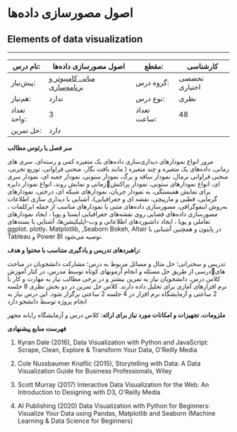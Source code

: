 # اصول مصورسازی داده‌ها
## Elements of data visualization
_______________________________________________________________________________
| نام درس:    | اصول مصورسازی داده‌ها                                                           | مقطع:       | کارشناسی      |
| ----------- | ------------------------------------------------------------------------------- | ----------- | ------------- |
| پیش‌نیاز:   | [مبانی کامپیوتر و برنامه‌سازی](../base/Fundamentals-of-Computer-Programming.md) | گروه درس:   | تخصصی اختیاری |
| هم‌نیاز:    | ندارد                                                                           | نوع درس:    | نظری          |
| تعداد واحد: | 3                                                                               | تعداد ساعت: | 48            |
| حل تمرین:   |  دارد                                                                           |             |               |

**سر فصل یا رئوس مطالب**

مرور انواع نمودارهای دیداری‌سازی داده‌های یک متغیره کمی و رسته‌ای، سری های زمانی، داده‌های یک متغیره و چند متغیره ( مانند بافت نگار، منحنی فراوانی، توزیع تجربی، منحنی فراوانی نرمال،  نمودار ساقه و برگ، نمودار ستونی، نمودار جعبه ای، نمودار  سری زمانی و نمایش روند، انواع نمودار دایرهای، انواع نمودارهای ستونی، نمودار پراکنش برای نمایش همبستگی، به نمودار جریان، نمودارهای شبکه ای، درختی، نمودارهای گرمایی، قطبی و مارپیچی،  نقشه ای و جغرافیایی)، آشنایی با دیداری سازی اطلاعات به‌روش اینفوگرافی، مصورسازی داده‌های متنی با نمودارهای مناسب از جمله ابرکلمات ، مصورسازی داده‌های فضایی روی نقشه‌های جغرافیایی ایستا و پویا ، ایجاد نمودارهای تعاملی و پویا ، ایجاد داشبوردهای اطلاعاتی و وب-اپلیکیشن‌ها، آشنایی با بسته‌های ggplot، plotly، Matplotlib, ,Seaborn  Bokeh, Altair در پایتون و همچنین آشنایی با Tableau و  Power BI توصیه می‌شود. 

**راهبردهای تدریس و یادگیری متناسب با محتوا و هدف:** 

تدریس و سخنرانی؛ حل مثال و مسائل مربوط به درس؛ مشارکت دانشجویان در مباحث درسی از طریق حل مسئله و انجام آزمونهای کوتاه توسط مدرس، در کنار آموزشهای کلاس درس، دانشجویان نیاز  به تمرین بیشتر و در برخی مطالب نیاز به مهارت و کار با نرم افزارهای آماری برای تحلیل داده دارند. کلاس حل تمرین در دو بخش نظری 8 جلسه 2 ساعتی و آزمایشگاه نرم افزار در 4 جلسه 2 ساعتی برگزار شود. این درس نیاز به انجام پروژه توسط دانشجو دارد

**ملزومات، تجهیزات و امکانات مورد نیاز برای ارائه**: کلاس درس و آزمایشگاه رایانه مجهز

**فهرست منابع پیشنهادی**

1. Kyran Dale (2016), Data Visualization with Python and JavaScript: Scrape, Clean, Explore & Transform Your Data, O'Reilly Media

1. Cole Nussbaumer Knaflic  (2015), Storytelling with Data: A Data Visualization Guide for Business Professionals, Wiley 

1. Scott Murray (2017) Interactive Data Visualization for the Web: An Introduction to Designing with D3, O'Reilly Media

1. AI Publishing (2020) Data Visualization with Python for Beginners: Visualize Your Data using Pandas, Matplotlib and Seaborn (Machine Learning & Data Science for Beginners) 
